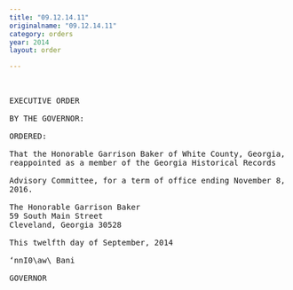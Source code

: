 ```yaml
---
title: "09.12.14.11"
originalname: "09.12.14.11"
category: orders
year: 2014
layout: order

---
```

<pre>
 

EXECUTIVE ORDER

BY THE GOVERNOR:

ORDERED:

That the Honorable Garrison Baker of White County, Georgia, is
reappointed as a member of the Georgia Historical Records

Advisory Committee, for a term of office ending November 8,
2016.

The Honorable Garrison Baker
59 South Main Street
Cleveland, Georgia 30528

This twelfth day of September, 2014

‘nnI0\aw\ Bani

GOVERNOR

</pre>
